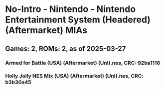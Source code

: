 # No-Intro - Nintendo - Nintendo Entertainment System (Headered) (Aftermarket) MIAs
## Games: 2, ROMs: 2, as of 2025-03-27

### Armed for Battle (USA) (Aftermarket) (Unl).nes, CRC: 92ba1116
### Holly Jolly NES Mix (USA) (Aftermarket) (Unl).nes, CRC: b3b30a45
